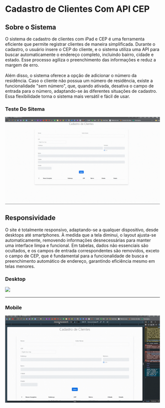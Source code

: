 # Cadastro de Clientes Com API CEP

## Sobre o Sistema
<div>
  O sistema de cadastro de clientes com iPad e CEP é uma ferramenta eficiente que
  permite registrar clientes de maneira simplificada. Durante o cadastro, o usuário insere o CEP do cliente,
  e o sistema utiliza uma API para buscar automaticamente o endereço completo,
  incluindo bairro, cidade e estado. Esse processo agiliza o preenchimento das informações e reduz a margem de erro.
  <br><br>
  Além disso, o sistema oferece a opção de adicionar o número da residência.
  Caso o cliente não possua um número de residência, existe a funcionalidade "sem número",
  que, quando ativada, desativa o campo de entrada para o número, adaptando-se às diferentes
  situações de cadastro. Essa flexibilidade torna o sistema mais versátil e fácil de usar.

  ### Teste Do Sitema
  <img src="assets\gifs\TesteApp.gif"/>
</div>

## Responsividade
<div>
  O site é totalmente responsivo, adaptando-se a qualquer dispositivo,
  desde desktops até smartphones. À medida que a tela diminui, o layout
  ajusta-se automaticamente, removendo informações desnecessárias para
  manter uma interface limpa e funcional. Em tabelas, dados não essenciais
  são ocultados, e os campos de entrada correspondentes são removidos,
  exceto o campo de CEP, que é fundamental para a funcionalidade de busca e
  preenchimento automático de endereço, garantindo eficiência mesmo em telas menores.

  ### Desktop
  <img src="assets\gifs\responsividadeDesktop.gif"/>
  <br>
  <hr>
  
  ### Mobile
  <img src="assets\gifs\Mobile.gif"/>
</div>
